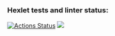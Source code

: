 ### Hexlet tests and linter status:
[![Actions Status](https://github.com/m1chendi/frontend-project-44/workflows/hexlet-check/badge.svg)](https://github.com/m1chendi/frontend-project-44/actions)
<a href="https://codeclimate.com/github/m1chendi/frontend-project-44/maintainability"><img src="https://api.codeclimate.com/v1/badges/b7ff2663004946558894/maintainability" /></a>
